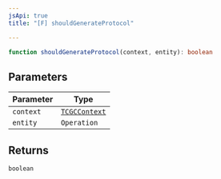 ```yaml
---
jsApi: true
title: "[F] shouldGenerateProtocol"

---
```

```ts
function shouldGenerateProtocol(context, entity): boolean
```

## Parameters

| Parameter | Type |
| ------ | ------ |
| `context` | [`TCGCContext`](../interfaces/TCGCContext.md) |
| `entity` | `Operation` |

## Returns

`boolean`
